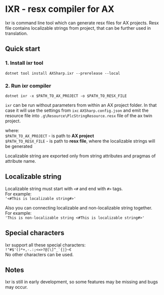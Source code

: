 # IXR - resx compiler for AX

Ixr is command line tool which can generate resx files for AX projects. Resx file contains localizable strings from project, that can be further used in translation.

## Quick start

### 1. Install ixr tool

~~~
dotnet tool install AXSharp.ixr --prerelease --local
~~~

### 2. Run ixr compiler

~~~
dotnet ixr -x $PATH_TO_AX_PROJECT -o $PATH_TO_RESX_FILE
~~~

`ixr` can be run without parameters from within an AX project folder. In that case it will use the settings from `ixc` `AXSharp.config.json` and emit the resource file into `.g\Resource\PlcStringResource.resx` file of the ax twin project.

where:  
`$PATH_TO_AX_PROJECT` - is path to **AX project**  
`$PATH_TO_RESX_FILE` - is path to **resx file**, where the localizable strings will be generated

Localizable string are exported only from string attributes and pragmas of attribute name.

## Localizable string

Localizable string must start with `<#` and end with `#>` tags.  
For example:  
`'<#This is localizable string#>'`

Also you can connecting localizable and non-localizable string together.  
For example:  
`'This is non-localizable string <#This is localizable string#>'`

## Special characters

Ixr support all these special characters:  
``!"#$'()*+,-.:;<=>?@[\]^_`{|}~€``  
No other characters can be used.

## Notes

Ixr is still in early development, so some features may be missing and bugs may occur. 